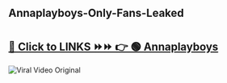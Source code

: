
 ## Annaplayboys-Only-Fans-Leaked

# <h2><a href="https://clipsfans.com/Annaplayboys&ref=git">🔗 Click to LINKS ⏩⏩ 👉 🟢 Annaplayboys </a></h2>

<a href="https://clipsfans.com/Annaplayboys&ref=git" rel="nofollow" data-target="animated-image.originalLink"><img src="https://i.ibb.co.com/xMMVF88/686577567.gif" alt="Viral Video Original" style="max-width: 100%; display: inline-block;" data-target="animated-image.originalImage"></a>
